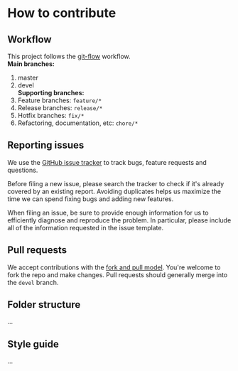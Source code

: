 # How to contribute #

## Workflow
This project follows the [git-flow](https://nvie.com/posts/a-successful-git-branching-model/) workflow.    
**Main branches:**
1. master
2. devel   
**Supporting branches:**
1. Feature branches: `feature/*`
2. Release branches: `release/*`
3. Hotfix branches: `fix/*`
4. Refactoring, documentation, etc: `chore/*`

## Reporting issues ##
We use the [GitHub issue tracker](https://github.com/uxFeranmi/neuronic/issues)
to track bugs, feature requests and questions.

Before filing a new issue, please search the tracker to check if it's already
covered by an existing report. Avoiding duplicates helps us maximize the time we
can spend fixing bugs and adding new features.

When filing an issue, be sure to provide enough information for us to
efficiently diagnose and reproduce the problem. In particular, please include
all of the information requested in the issue template.

## Pull requests ##
We accept contributions with the [fork and pull model](https://help.github.com/en/github/collaborating-with-issues-and-pull-requests/about-collaborative-development-models). You're welcome to fork the repo and make changes. Pull requests should generally merge into the `devel` branch.

## Folder structure
...

## Style guide
...   
